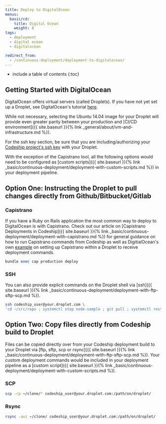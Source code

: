 ```yaml
---
title: Deploy to DigitalOcean
menus:
  basic/cd:
    title: Digital Ocean
    weight: 8
tags:
  - deployment
  - digital ocean
  - digitalocean

redirect_from:
  - /continuous-deployment/deployment-to-digitalocean/
---
```


* include a table of contents
{:toc}

## Getting Started with DigitalOcean
DigitalOcean offers virtual servers (called Droplets). If you have not yet set up a Droplet, see DigitalOcean's tutorial [here](https://www.digitalocean.com/community/tutorials/how-to-create-your-first-digitalocean-droplet-virtual-server).

While not necessary, selecting the Ubuntu 14.04 image for your Droplet will provide even greater parity between your production and [CI/CD environment]({{ site.baseurl }}{% link _general/about/vm-and-infrastructure.md %}).

For the ssh key section, be sure that you are including/authorizing your [Codeship project's ssh key](https://documentation.codeship.com/general/projects/project-ssh-key/) with your Droplet.

With the exception of the Capistrano tool, all the following options would need to be configured as [custom scripts]({{ site.baseurl }}{% link _basic/continuous-deployment/deployment-with-custom-scripts.md %}) in your deployment pipeline.

## Option One: Instructing the Droplet to pull changes directly from Github/Bitbucket/Gitlab

### Capistrano

If you have a Ruby on Rails application the most common way to deploy to DigitalOcean is with Capistrano.
Check out our article on [Capistrano Deployments in Codeship]({{ site.baseurl }}{% link _basic/continuous-deployment/deployment-with-capistrano.md %}) for general guidance on how to run Capistrano commands from Codeship as well as DigitialOcean's own [example](https://www.digitalocean.com/community/tutorials/deploying-a-rails-app-on-ubuntu-14-04-with-capistrano-nginx-and-puma) on setting up Capistrano within a Droplet to receive deployment commands.

```ruby
bundle exec cap production deploy
```

### SSH

You can also provide explicit commands on the Droplet shell via [ssh]({{ site.baseurl }}{% link _basic/continuous-deployment/deployment-with-ftp-sftp-scp.md %}).

```bash
ssh codeship_user@your.droplet.com \
'cd ~/src/repo ; systemctl stop node-sample ; git pull ; systemctl restart node-sample'
```

## Option Two: Copy files directly from Codeship build to Droplet

Files can be copied directly over from your Codeship deployment build to your Droplet via [ftp, sftp, scp or rsync]({{ site.baseurl }}{% link _basic/continuous-deployment/deployment-with-ftp-sftp-scp.md %}). Your custom deployment commands would be included in your deployment pipeline as a [custom script]({{ site.baseurl }}{% link _basic/continuous-deployment/deployment-with-custom-scripts.md %}).

### SCP

```bash
scp -rp ~/clone/* codeship_user@your.droplet.com:/path/on/droplet/
```

### Rsync

```bash
rsync -avz ~/clone/ codeship_user@your.droplet.com:/path/on/droplet/
```
